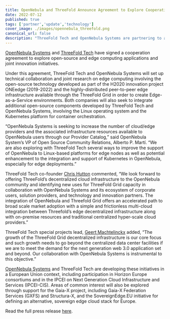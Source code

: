 ```yaml
---
title: OpenNebula and ThreeFold Announce Agreement to Explore Cooperation in Open Source and Edge Computing
date: 2022-07-12
published: true
tags: ['partner','update','technology']
cover_image: ./images/opennebula_threefold.png
canonical_url: false
description: "ThreeFold Tech and OpenNebula Systems are partnering to accelerate new, open-source and edge computing applications and joint innovation initiatives."
---
```


[OpenNebula Systems](https://threefold.io/partners/opennebula) and [ThreeFold Tech](http://threefold.io/) have signed a cooperation agreement to explore open-source and edge computing applications and joint innovation initiatives.

Under this agreement, ThreeFold Tech and OpenNebula Systems will set up technical collaboration and joint research on edge computing involving the open-source technology developed as part of the H2020 innovation project ONEedge (2019-2022) and the highly-distributed peer-to-peer edge infrastructure available through the ThreeFold Grid in order to create Edge-as-a-Service environments. Both companies will also seek to integrate additional open-source components developed by ThreeFold Tech and OpenNebula Systems, involving the Linux operating system and the Kubernetes platform for container orchestration.

“OpenNebula Systems is seeking to increase the number of cloud/edge providers and the associated infrastructure resources available to OpenNebula users through our Provider Catalog,” said OpenNebula System’s VP of Open Source Community Relations, Alberto P. Martí. “We are also exploring with ThreeFold Tech several ways to improve the support of OpenNebula to Linux-based platforms for edge nodes as well as potential enhancement to the integration and support of Kubernetes in OpenNebula, especially for edge deployments.”

ThreeFold Tech co-founder [Chris Hutton](https://threefold.io/people/christopher_hutton/) commented, “We look forward to offering ThreeFold’s decentralized cloud infrastructure to the OpenNebula community and identifying new uses for ThreeFold Grid capacity in collaboration with OpenNebula Systems and its ecosystem of corporate users, solution providers, and technology and innovation partners. The integration of OpenNebula and Threefold Grid offers an accelerated path to broad scale market adoption with a simple and frictionless multi-cloud integration between Threefold’s edge decentralized infrastructure along with on-premise resources and traditional centralized hyper-scale cloud providers.”

ThreeFold Tech special projects lead, [Geert Machtelinckx](https://threefold.io/people/geert_machtelinckx/) added, “The growth of the ThreeFold Grid decentralized infrastructure is our core focus and such growth needs to go beyond the centralized data center facilities if we are to meet the demand for the next generation web 3.0 application set and beyond. Our collaboration with OpenNebula Systems is instrumental to this objective.” 

[OpenNebula Systems](https://threefold.io/partners/opennebula) and ThreeFold Tech are developing these initiatives in a European Union context, including participation in Horizon Europe consortiums and in the IPCEI on Next Generation Cloud Infrastructure and Services (IPCEI-CIS). Areas of common interest will also be explored through support for the Gaia-X project, including Gaia-X Federation Services (GXFS) and Structura-X, and the SovereignEdge.EU initiative for defining an alternative, sovereign edge cloud stack for Europe.

Read the full press release [here](https://www.einnews.com/pr_news/580733691/opennebula-and-threefold-announce-agreement-to-explore-cooperation-in-open-source-and-edge-computing).
